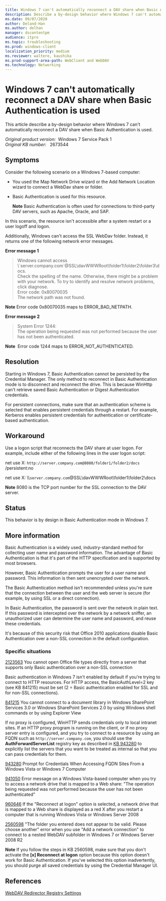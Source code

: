 ```yaml
---
title: Windows 7 can't automatically reconnect a DAV share when Basic Authentication is used
description: Describe a by-design behavior where Windows 7 can't automatically reconnect a DAV share when Basic Authentication is used.
ms.date: 09/07/2020
author: Deland-Han
ms.author: delhan
manager: dscontentpm
audience: itpro
ms.topic: troubleshooting
ms.prod: windows-client
localization_priority: medium
ms.reviewer: waltere, kaushika
ms.prod-support-area-path: WebClient and WebDAV
ms.technology: Networking
---
```

# Windows 7 can't automatically reconnect a DAV share when Basic Authentication is used

This article describe a by-design behavior where Windows 7 can't automatically reconnect a DAV share when Basic Authentication is used.

_Original product version:_ &nbsp;Windows 7 Service Pack 1  
_Original KB number:_ &nbsp; 2673544

## Symptoms

Consider the following scenario on a Windows 7-based computer:
- You used the Map Network Drive wizard or the Add Network Location wizard to connect a WebDav share or folder.
- Basic Authentication is used for this resource.

    **Note** Basic Authentication is often used for connections to third-party DAV servers, such as Apache, Oracle, and SAP.

In this scenario, the resource isn't accessible after a system restart or a user logoff and logon.

Additionally, Windows can't access the SSL WebDav folder. Instead, it returns one of the following network error messages.

 **Error message 1**  

> Windows cannot access \\\`server.company.com`@SSL\davWWWRoot\folder1\folder2\folder3\docs.  
Check the spelling of the name. Otherwise, there might be a problem with your network. To try to identify and resolve network problems, click diagnose.  
Error code: 0x80070035  
The network path was not found.  

 **Note** Error code 0x80070035 maps to ERROR_BAD_NETPATH.

 **Error message 2**  

> System Error 1244:  
The operation being requested was not performed because the user has not been authenticated.

 **Note**  Error code 1244 maps to ERROR_NOT_AUTHENTICATED.

## Resolution

Starting in Windows 7, Basic Authentication cannot be persisted by the Credential Manager. The only method to reconnect in Basic Authentication mode is to disconnect and reconnect the drive. This is because WinHttp can't retrieve saved Basic Authentication or Digest Authentication credentials.  

 For persistent connections, make sure that an authentication scheme is selected that enables persistent credentials through a restart. For example, Kerberos enables persistent credentials for authentication or certificate-based authentication.  

## Workaround

Use a logon script that reconnects the DAV share at user logon. For example, include either of the following lines in the user logon script:

net use X: `http://server.company.com@8080/folder1/folder2/docs` /persistent:no  

net use X: \\\\`server.company.com`@SSL\davWWWRoot\folder1\folder2\docs  

**Note** 8080 is the TCP port number for the SSL connection to the DAV server. 

## Status

This behavior is by design in Basic Authentication mode in Windows 7. 

## More information

Basic Authentication is a widely used, industry-standard method for collecting user name and password information. The advantage of Basic Authentication is that it's part of the HTTP specification and is supported by most browsers.

However, Basic Authentication prompts the user for a user name and password. This information is then sent unencrypted over the network.

The Basic Authentication method isn't recommended unless you're sure that the connection between the user and the web server is secure (for example, by using SSL or a direct connection).

In Basic Authentication, the password is sent over the network in plain text. If this password is intercepted over the network by a network sniffer, an unauthorized user can determine the user name and password, and reuse these credentials.

It's because of this security risk that Office 2010 applications disable Basic Authentication over a non-SSL connection in the default configuration.

### Specific situations

[2123563](https://support.microsoft.com/help/2123563) You cannot open Office file types directly from a server that supports only Basic authentication over a non-SSL connection

Basic authentication in Windows 7 isn't enabled by default if you're trying to connect to HTTP resources. For HTTP access, the BasicAuthLevel=2 key (see KB 841215) must be set (2 = Basic authentication enabled for SSL and for non-SSL connections).

[841215](https://support.microsoft.com/help/841215) You cannot connect to a document library in Windows SharePoint Services 3.0 or Windows SharePoint Services 2.0 by using Windows shell commands or by using Explorer View  

If no proxy is configured, WinHTTP sends credentials only to local intranet sites. If an HTTP proxy program is running on the client, or if no proxy server entry is configured, and you try to connect to a resource by using an FQDN such as `http://server.company.com`, you should use the **AuthForwardServerList** registry key as described in [KB 943280](https://support.microsoft.com/help/943280) to explicitly list the servers that you want to be treated as internal so that you can pass credentials for them. 

[943280](https://support.microsoft.com/help/943280) Prompt for Credentials When Accessing FQDN Sites From a Windows Vista or Windows 7 Computer

[941050](https://support.microsoft.com/help/941050) Error message on a Windows Vista-based computer when you try to access a network drive that is mapped to a Web share: "The operation being requested was not performed because the user has not been authenticated"

[960646](https://support.microsoft.com/help/960646) If the "Reconnect at logon" option is selected, a network drive that is mapped to a Web share is displayed as a red X after you restart a computer that is running Windows Vista or Windows Server 2008 

[2560598](https://support.microsoft.com/help/2560598) "The folder you entered does not appear to be valid. Please choose another" error when you use "Add a network connection" to connect to a nested WebDAV subfolder in Windows 7 or Windows Server 2008 R2 

**Note** If you follow the steps in KB 2560598, make sure that you don't activate the **[x] Reconnect at logon** option because this option doesn't work for Basic Authentication. If you've selected this option inadvertently, you should purge all saved credentials by using the Credential Manager UI. 

## References

[WebDAV Redirector Registry Settings](/archive/blogs/robert_mcmurray/webdav-redirector-registry-settings)

